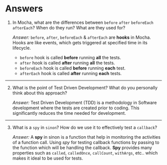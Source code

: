 # Answers

1. In Mocha, what are the differences between `before` `after` `beforeEach` `afterEach`? When do they run? What are they used for?  

    *Answer:*  `before`, `after`, `beforeEach` & `afterEach` are **hooks** in Mocha. Hooks are like events, which gets triggered at specified time in its lifecycle.

    * `before` hook is called **before** running **all** the tests.
    * `after` hook is called **after** running **all** the tests.
    * `beforeEach` hook is called **before** running **each** test.
    * `afterEach` hook is called **after** running **each** tests.

---

2. What is the point of Test Driven Development? What do you personally think about this approach?  

    *Answer:* Test Driven Development (TDD) is a methodology in Software development where the tests are created prior to coding. This significantly reduces the time needed for development.

---

3. What is a `spy` in `sinon`? How do we use it to effectively test a `callback`?  

    *Answer:* A **spy** in sinon is a function that help in monitoring the activities of a function call. Using *spy* for testing callback functions by passing to the function which will be handling the callback. **Spy** provides many properties such as `called`, `calledOnce`, `callCount`, `withArgs`, etc.. which makes it ideal to be used for tests.
